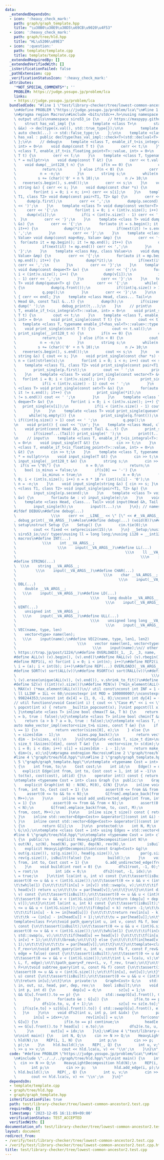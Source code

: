 ```yaml
---
data:
  _extendedDependsOn:
  - icon: ':heavy_check_mark:'
    path: graph/graph_template.hpp
    title: "\u30B0\u30E9\u30D5\u69CB\u9020\u4F53"
  - icon: ':heavy_check_mark:'
    path: graph/tree/hld.hpp
    title: "HL\u5206\u89E3"
  - icon: ':question:'
    path: template/template.cpp
    title: template/template.cpp
  _extendedRequiredBy: []
  _extendedVerifiedWith: []
  _isVerificationFailed: false
  _pathExtension: cpp
  _verificationStatusIcon: ':heavy_check_mark:'
  attributes:
    '*NOT_SPECIAL_COMMENTS*': ''
    PROBLEM: https://judge.yosupo.jp/problem/lca
    links:
    - https://judge.yosupo.jp/problem/lca
  bundledCode: "#line 1 \"test/library-checker/tree/lowest-common-ancestor2.test.cpp\"\
    \n#define PROBLEM \"https://judge.yosupo.jp/problem/lca\"\n#line 1 \"template/template.cpp\"\
    \n#pragma region Macros\n#include <bits/stdc++.h>\nusing namespace std;\n// input\
    \ output utils\nnamespace siro53_io {\n    // https://maspypy.github.io/library/other/io_old.hpp\n\
    \    struct has_val_impl {\n        template <class T>\n        static auto check(T\
    \ &&x) -> decltype(x.val(), std::true_type{});\n\n        template <class T> static\
    \ auto check(...) -> std::false_type;\n    };\n\n    template <class T>\n    class\
    \ has_val : public decltype(has_val_impl::check<T>(std::declval<T>())) {\n   \
    \ };\n\n    // debug\n    template <class T, enable_if_t<is_integral<T>::value,\
    \ int> = 0>\n    void dump(const T t) {\n        cerr << t;\n    }\n    template\
    \ <class T, enable_if_t<is_floating_point<T>::value, int> = 0>\n    void dump(const\
    \ T t) {\n        cerr << t;\n    }\n    template <class T, typename enable_if<has_val<T>::value>::type\
    \ * = nullptr>\n    void dump(const T &t) {\n        cerr << t.val();\n    }\n\
    \    void dump(__int128_t n) {\n        if(n == 0) {\n            cerr << '0';\n\
    \            return;\n        } else if(n < 0) {\n            cerr << '-';\n \
    \           n = -n;\n        }\n        string s;\n        while(n > 0) {\n  \
    \          s += (char)('0' + n % 10);\n            n /= 10;\n        }\n     \
    \   reverse(s.begin(), s.end());\n        cerr << s;\n    }\n    void dump(const\
    \ string &s) { cerr << s; }\n    void dump(const char *s) {\n        int n = (int)strlen(s);\n\
    \        for(int i = 0; i < n; i++) cerr << s[i];\n    }\n    template <class\
    \ T1, class T2> void dump(const pair<T1, T2> &p) {\n        cerr << '(';\n   \
    \     dump(p.first);\n        cerr << ',';\n        dump(p.second);\n        cerr\
    \ << ')';\n    }\n    template <class T> void dump(const vector<T> &v) {\n   \
    \     cerr << '{';\n        for(int i = 0; i < (int)v.size(); i++) {\n       \
    \     dump(v[i]);\n            if(i < (int)v.size() - 1) cerr << ',';\n      \
    \  }\n        cerr << '}';\n    }\n    template <class T> void dump(const set<T>\
    \ &s) {\n        cerr << '{';\n        for(auto it = s.begin(); it != s.end();\
    \ it++) {\n            dump(*it);\n            if(next(it) != s.end()) cerr <<\
    \ ',';\n        }\n        cerr << '}';\n    }\n    template <class Key, class\
    \ Value> void dump(const map<Key, Value> &mp) {\n        cerr << '{';\n      \
    \  for(auto it = mp.begin(); it != mp.end(); it++) {\n            dump(*it);\n\
    \            if(next(it) != mp.end()) cerr << ',';\n        }\n        cerr <<\
    \ '}';\n    }\n    template <class Key, class Value>\n    void dump(const unordered_map<Key,\
    \ Value> &mp) {\n        cerr << '{';\n        for(auto it = mp.begin(); it !=\
    \ mp.end(); it++) {\n            dump(*it);\n            if(next(it) != mp.end())\
    \ cerr << ',';\n        }\n        cerr << '}';\n    }\n    template <class T>\
    \ void dump(const deque<T> &v) {\n        cerr << '{';\n        for(int i = 0;\
    \ i < (int)v.size(); i++) {\n            dump(v[i]);\n            if(i < (int)v.size()\
    \ - 1) cerr << ',';\n        }\n        cerr << '}';\n    }\n    template <class\
    \ T> void dump(queue<T> q) {\n        cerr << '{';\n        while(!q.empty())\
    \ {\n            dump(q.front());\n            if((int)q.size() > 1) cerr << ',';\n\
    \            q.pop();\n        }\n        cerr << '}';\n    }\n\n    void debug_print()\
    \ { cerr << endl; }\n    template <class Head, class... Tail>\n    void debug_print(const\
    \ Head &h, const Tail &...t) {\n        dump(h);\n        if(sizeof...(Tail))\
    \ dump(' ');\n        debug_print(t...);\n    }\n    // print\n    template <class\
    \ T, enable_if_t<is_integral<T>::value, int> = 0>\n    void print_single(const\
    \ T t) {\n        cout << t;\n    }\n    template <class T, enable_if_t<is_floating_point<T>::value,\
    \ int> = 0>\n    void print_single(const T t) {\n        cout << t;\n    }\n \
    \   template <class T, typename enable_if<has_val<T>::value>::type * = nullptr>\n\
    \    void print_single(const T t) {\n        cout << t.val();\n    }\n    void\
    \ print_single(__int128_t n) {\n        if(n == 0) {\n            cout << '0';\n\
    \            return;\n        } else if(n < 0) {\n            cout << '-';\n \
    \           n = -n;\n        }\n        string s;\n        while(n > 0) {\n  \
    \          s += (char)('0' + n % 10);\n            n /= 10;\n        }\n     \
    \   reverse(s.begin(), s.end());\n        cout << s;\n    }\n    void print_single(const\
    \ string &s) { cout << s; }\n    void print_single(const char *s) {\n        int\
    \ n = (int)strlen(s);\n        for(int i = 0; i < n; i++) cout << s[i];\n    }\n\
    \    template <class T1, class T2> void print_single(const pair<T1, T2> &p) {\n\
    \        print_single(p.first);\n        cout << ' ';\n        print_single(p.second);\n\
    \    }\n    template <class T> void print_single(const vector<T> &v) {\n     \
    \   for(int i = 0; i < (int)v.size(); i++) {\n            print_single(v[i]);\n\
    \            if(i < (int)v.size() - 1) cout << ' ';\n        }\n    }\n    template\
    \ <class T> void print_single(const set<T> &s) {\n        for(auto it = s.begin();\
    \ it != s.end(); it++) {\n            print_single(*it);\n            if(next(it)\
    \ != s.end()) cout << ' ';\n        }\n    }\n    template <class T> void print_single(const\
    \ deque<T> &v) {\n        for(int i = 0; i < (int)v.size(); i++) {\n         \
    \   print_single(v[i]);\n            if(i < (int)v.size() - 1) cout << ' ';\n\
    \        }\n    }\n    template <class T> void print_single(queue<T> q) {\n  \
    \      while(!q.empty()) {\n            print_single(q.front());\n           \
    \ if((int)q.size() > 1) cout << ' ';\n            q.pop();\n        }\n    }\n\
    \n    void print() { cout << '\\n'; }\n    template <class Head, class... Tail>\n\
    \    void print(const Head &h, const Tail &...t) {\n        print_single(h);\n\
    \        if(sizeof...(Tail)) print_single(' ');\n        print(t...);\n    }\n\
    \n    // input\n    template <class T, enable_if_t<is_integral<T>::value, int>\
    \ = 0>\n    void input_single(T &t) {\n        cin >> t;\n    }\n    template\
    \ <class T, enable_if_t<is_floating_point<T>::value, int> = 0>\n    void input_single(T\
    \ &t) {\n        cin >> t;\n    }\n    template <class T, typename enable_if<has_val<T>::value>::type\
    \ * = nullptr>\n    void input_single(T &t) {\n        cin >> t;\n    }\n    void\
    \ input_single(__int128_t &n) {\n        string s;\n        cin >> s;\n      \
    \  if(s == \"0\") {\n            n = 0;\n            return;\n        }\n    \
    \    bool is_minus = false;\n        if(s[0] == '-') {\n            s = s.substr(1);\n\
    \            is_minus = true;\n        }\n        n = 0;\n        for(int i =\
    \ 0; i < (int)s.size(); i++) n = n * 10 + (int)(s[i] - '0');\n        if(is_minus)\
    \ n = -n;\n    }\n    void input_single(string &s) { cin >> s; }\n    template\
    \ <class T1, class T2> void input_single(pair<T1, T2> &p) {\n        input_single(p.first);\n\
    \        input_single(p.second);\n    }\n    template <class T> void input_single(vector<T>\
    \ &v) {\n        for(auto &e : v) input_single(e);\n    }\n    void input() {}\n\
    \    template <class Head, class... Tail> void input(Head &h, Tail &...t) {\n\
    \        input_single(h);\n        input(t...);\n    }\n}; // namespace siro53_io\n\
    #ifdef DEBUG\n#define debug(...)                                             \
    \                \\\n    cerr << __LINE__ << \" [\" << #__VA_ARGS__ << \"]: \"\
    , debug_print(__VA_ARGS__)\n#else\n#define debug(...) (void(0))\n#endif\n// io\
    \ setup\nstruct Setup {\n    Setup() {\n        cin.tie(0);\n        ios::sync_with_stdio(false);\n\
    \        cout << fixed << setprecision(15);\n    }\n} __Setup;\nusing namespace\
    \ siro53_io;\n// types\nusing ll = long long;\nusing i128 = __int128_t;\n// input\
    \ macros\n#define INT(...)                                                   \
    \            \\\n    int __VA_ARGS__;                                        \
    \                   \\\n    input(__VA_ARGS__)\n#define LL(...)              \
    \                                                  \\\n    ll __VA_ARGS__;   \
    \                                                         \\\n    input(__VA_ARGS__)\n\
    #define STRING(...)                                                          \
    \  \\\n    string __VA_ARGS__;                                               \
    \         \\\n    input(__VA_ARGS__)\n#define CHAR(...)                      \
    \                                        \\\n    char __VA_ARGS__;           \
    \                                               \\\n    input(__VA_ARGS__)\n#define\
    \ DBL(...)                                                               \\\n\
    \    double __VA_ARGS__;                                                     \
    \   \\\n    input(__VA_ARGS__)\n#define LD(...)                              \
    \                                  \\\n    long double __VA_ARGS__;          \
    \                                         \\\n    input(__VA_ARGS__)\n#define\
    \ UINT(...)                                                              \\\n\
    \    unsigned int __VA_ARGS__;                                               \
    \   \\\n    input(__VA_ARGS__)\n#define ULL(...)                             \
    \                                  \\\n    unsigned long long __VA_ARGS__;   \
    \                                         \\\n    input(__VA_ARGS__)\n#define\
    \ VEC(name, type, len)                                                   \\\n\
    \    vector<type> name(len);                                                 \
    \   \\\n    input(name);\n#define VEC2(name, type, len1, len2)               \
    \                            \\\n    vector name(len1, vector<type>(len2));  \
    \                                   \\\n    input(name);\n// other macros\n//\
    \ https://trap.jp/post/1224/\n#define OVERLOAD3(_1, _2, _3, name, ...) name\n\
    #define ALL(v) (v).begin(), (v).end()\n#define RALL(v) (v).rbegin(), (v).rend()\n\
    #define REP1(i, n) for(int i = 0; i < int(n); i++)\n#define REP2(i, a, b) for(int\
    \ i = (a); i < int(b); i++)\n#define REP(...) OVERLOAD3(__VA_ARGS__, REP2, REP1)(__VA_ARGS__)\n\
    #define SORT(v) sort(ALL(v))\n#define RSORT(v) sort(RALL(v))\n#define UNIQUE(v)\
    \                                                              \\\n    sort(ALL(v)),\
    \ (v).erase(unique(ALL(v)), (v).end()), v.shrink_to_fit()\n#define REV(v) reverse(ALL(v))\n\
    #define SZ(v) ((int)(v).size())\n#define MIN(v) (*min_element(ALL(v)))\n#define\
    \ MAX(v) (*max_element(ALL(v)))\n// util const\nconst int INF = 1 << 30;\nconst\
    \ ll LLINF = 1LL << 60;\nconstexpr int MOD = 1000000007;\nconstexpr int MOD2 =\
    \ 998244353;\nconst int dx[4] = {1, 0, -1, 0};\nconst int dy[4] = {0, 1, 0, -1};\n\
    // util functions\nvoid Case(int i) { cout << \"Case #\" << i << \": \"; }\nint\
    \ popcnt(int x) { return __builtin_popcount(x); }\nint popcnt(ll x) { return __builtin_popcountll(x);\
    \ }\ntemplate <class T> inline bool chmax(T &a, T b) {\n    return (a < b ? a\
    \ = b, true : false);\n}\ntemplate <class T> inline bool chmin(T &a, T b) {\n\
    \    return (a > b ? a = b, true : false);\n}\ntemplate <class T, size_t dim>\n\
    auto make_vector_impl(vector<size_t>& sizes, const T &e) {\n    if constexpr(dim\
    \ == 1) {\n        return vector(sizes[0], e);\n    } else {\n        size_t n\
    \ = sizes[dim - 1];\n        sizes.pop_back();\n        return vector(n, make_vector_impl<T,\
    \ dim - 1>(sizes, e));\n    }\n}\ntemplate <class T, size_t dim>\nauto make_vector(const\
    \ size_t (&sizes)[dim], const T &e) {\n    vector<size_t> s(dim);\n    for(size_t\
    \ i = 0; i < dim; i++) s[i] = sizes[dim - i - 1];\n    return make_vector_impl<T,\
    \ dim>(s, e);\n}\n#pragma endregion Macros\n#line 2 \"graph/tree/hld.hpp\"\n\n\
    #line 4 \"graph/tree/hld.hpp\"\n\n#line 2 \"graph/graph_template.hpp\"\n\n#line\
    \ 5 \"graph/graph_template.hpp\"\n\ntemplate <typename Cost = int> struct Edge\
    \ {\n    int from, to;\n    Cost cost;\n    int id;\n    Edge() = default;\n \
    \   explicit Edge(int from, int to, Cost cost = 1, int id = -1)\n        : from(from),\
    \ to(to), cost(cost), id(id) {}\n    operator int() const { return to; }\n};\n\
    \ntemplate <typename Cost = int> class Graph {\n  public:\n    Graph() = default;\n\
    \    explicit Graph(int N) : N(N), M(0), G(N) {}\n\n    inline void add_directed_edge(int\
    \ from, int to, Cost cost = 1) {\n        assert(0 <= from && from < N);\n   \
    \     assert(0 <= to && to < N);\n        G[from].emplace_back(from, to, cost,\
    \ M++);\n    }\n\n    inline void add_undirected_edge(int from, int to, Cost cost\
    \ = 1) {\n        assert(0 <= from && from < N);\n        assert(0 <= to && to\
    \ < N);\n        G[from].emplace_back(from, to, cost, M);\n        G[to].emplace_back(to,\
    \ from, cost, M++);\n    }\n\n    inline size_t size() const { return G.size();\
    \ }\n    inline std::vector<Edge<Cost>> &operator[](const int &i) { return G[i];\
    \ }\n    inline const std::vector<Edge<Cost>> &operator[](const int &i) const\
    \ {\n        return G[i];\n    }\n\n  protected:\n    int N, M;\n    std::vector<std::vector<Edge<Cost>>>\
    \ G;\n};\n\ntemplate <class Cost = int> using Edges = std::vector<Edge<Cost>>;\n\
    #line 6 \"graph/tree/hld.hpp\"\n\ntemplate <typename Cost = int> class HeavyLightDecomposition\
    \ {\n  public:\n    explicit HeavyLightDecomposition(int N)\n        : G(N), in(N),\
    \ out(N), sz(N), head(N), par(N), dep(N), rev(N),\n          isBuilt(false) {}\n\
    \    explicit HeavyLightDecomposition(const Graph<Cost> &g)\n        : G(g), in(g.size()),\
    \ out(g.size()), sz(g.size()), head(g.size()),\n          par(g.size()), dep(g.size()),\
    \ rev(g.size()), isBuilt(false) {\n        build();\n    }\n    void add_edge(int\
    \ from, int to, Cost cost = 1) {\n        G.add_undirected_edge(from, to, cost);\n\
    \    }\n    void build(int root = 0) {\n        dfs1(root, -1, 0);\n        head[root]\
    \ = root;\n        int idx = 0;\n        dfs2(root, -1, idx);\n        isBuilt\
    \ = true;\n    }\n\tint lca(int u, int v) const {\n\t\tassert(isBuilt);\n\t\t\
    assert(0 <= u && u < (int)G.size());\n\t\tassert(0 <= v && v < (int)G.size());\n\
    \t\twhile(1) {\n\t\t\tif(in[u] > in[v]) std::swap(u, v);\n\t\t\tif(head[u] ==\
    \ head[v]) return u;\n\t\t\tv = par[head[v]];\n\t\t}\n\t}\n\tint dist(int u, int\
    \ v) const {\n\t\tassert(isBuilt);\n\t\tassert(0 <= u && u < (int)G.size());\n\
    \t\tassert(0 <= v && v < (int)G.size());\n\t\treturn (dep[u] + dep[v] - 2 * dep[lca(u,\
    \ v)]);\n\t}\n\tint la(int u, int k) const {\n\t\tassert(isBuilt);\n\t\tassert(0\
    \ <= u && u < (int)G.size());\n\t\tif(dep[u] < k) return -1;\n\t\twhile(1) {\n\
    \t\t\tif(in[u] - k >= in[head[u]]) {\n\t\t\t\treturn rev[in[u] - k];\n\t\t\t}\n\
    \t\t\tk -= (in[u] - in[head[u]] + 1);\n\t\t\tu = par[head[u]];\n\t\t}\n\t}\n\t\
    template<class F>\n\tvoid path_query(int u, int v, const F& f, bool edge = false)\
    \ const {\n\t\tassert(isBuilt);\n\t\tassert(0 <= u && u < (int)G.size());\n\t\t\
    assert(0 <= v && v < (int)G.size());\n\t\twhile(1) {\n\t\t\tif(in[u] > in[v])\
    \ std::swap(u, v);\n\t\t\tif(head[u] == head[v]) {\n\t\t\t\tf(in[u] + (int)(edge),\
    \ in[v] + 1);\n\t\t\t\tbreak;\n\t\t\t} else {\n\t\t\t\tf(in[head[v]], in[v] +\
    \ 1);\n\t\t\t}\n\t\t\tv = par[head[v]];\n\t\t}\n\t}\n\ttemplate<class F, class\
    \ F_rev>\n\tvoid path_query(int u, int v, const F& f, const F_rev& f_rev, bool\
    \ edge = false) const {\n\t\tassert(isBuilt);\n\t\tassert(0 <= u && u < (int)G.size());\n\
    \t\tassert(0 <= v && v < (int)G.size());\n\t\tint L = lca(u, v);\n\t\tpath_query<F>(u,\
    \ L, f, edge);\n\t\tpath_query<F_rev>(L, v, f_rev, true);\n\t}\n\ttemplate<class\
    \ F>\n\tvoid subtree_query(int u, const F& f) const {\n\t\tassert(isBuilt);\n\t\
    \tassert(0 <= u && u < (int)G.size());\n\t\tf(in[u], out[u]);\n\t}\n\tint operator[](int\
    \ u) const {\n\t\tassert(isBuilt);\n\t\tassert(0 <= u && u < (int)G.size());\n\
    \t\treturn in[u];\n\t}\n\n  private:\n    Graph<Cost> G;\n    std::vector<int>\
    \ in, out, sz, head, par, dep, rev;\n    bool isBuilt;\n\n    void dfs1(int u,\
    \ int p, int d) {\n        dep[u] = d;\n        sz[u] = 1;\n        if(!G[u].empty()\
    \ && G[u].front().to == p) {\n            std::swap(G[u].front(), G[u].back());\n\
    \        }\n        for(auto &e : G[u]) {\n            if(e.to == p) continue;\n\
    \            dfs1(e.to, u, d + 1);\n            sz[u] += sz[e.to];\n         \
    \   if(sz[e.to] > sz[G[u].front().to]) { std::swap(G[u].front(), e); }\n     \
    \   }\n    }\n\n    void dfs2(int u, int p, int &idx) {\n        par[u] = p;\n\
    \        in[u] = idx++;\n        rev[in[u]] = u;\n        for(const auto &e :\
    \ G[u]) {\n            if(e.to == p) continue;\n            head[e.to] = (e.to\
    \ == G[u].front().to ? head[u] : e.to);\n            dfs2(e.to, u, idx);\n   \
    \     }\n        out[u] = idx;\n    }\n};\n#line 4 \"test/library-checker/tree/lowest-common-ancestor2.test.cpp\"\
    \n\nint main() {\n    int N, Q;\n    cin >> N >> Q;\n    HeavyLightDecomposition\
    \ hld(N);\n    REP(i, 1, N) {\n        int p;\n        cin >> p;   \n        hld.add_edge(i,\
    \ p);\n    }\n    hld.build();\n    REP(_, Q) {\n        int u, v;\n        cin\
    \ >> u >> v;\n        cout << hld.lca(u, v) << '\\n';\n    }\n}\n"
  code: "#define PROBLEM \"https://judge.yosupo.jp/problem/lca\"\n#include \"../../../template/template.cpp\"\
    \n#include \"../../../graph/tree/hld.hpp\"\n\nint main() {\n    int N, Q;\n  \
    \  cin >> N >> Q;\n    HeavyLightDecomposition hld(N);\n    REP(i, 1, N) {\n \
    \       int p;\n        cin >> p;   \n        hld.add_edge(i, p);\n    }\n   \
    \ hld.build();\n    REP(_, Q) {\n        int u, v;\n        cin >> u >> v;\n \
    \       cout << hld.lca(u, v) << '\\n';\n    }\n}"
  dependsOn:
  - template/template.cpp
  - graph/tree/hld.hpp
  - graph/graph_template.hpp
  isVerificationFile: true
  path: test/library-checker/tree/lowest-common-ancestor2.test.cpp
  requiredBy: []
  timestamp: '2023-12-05 16:11:09+09:00'
  verificationStatus: TEST_ACCEPTED
  verifiedWith: []
documentation_of: test/library-checker/tree/lowest-common-ancestor2.test.cpp
layout: document
redirect_from:
- /verify/test/library-checker/tree/lowest-common-ancestor2.test.cpp
- /verify/test/library-checker/tree/lowest-common-ancestor2.test.cpp.html
title: test/library-checker/tree/lowest-common-ancestor2.test.cpp
---
```


